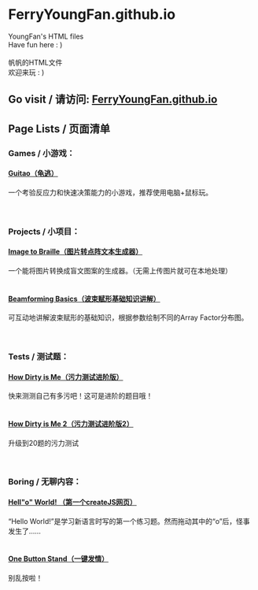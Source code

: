 # FerryYoungFan.github.io
YoungFan's HTML files <br/>
Have fun here : ) <br/><br/>
帆帆的HTML文件 <br/>
欢迎来玩 : ) <br/>
## Go visit / 请访问: [FerryYoungFan.github.io](http://FerryYoungFan.github.io/)
## Page Lists / 页面清单
### Games / 小游戏：
#### [Guitao（龟逃）](https://ferryyoungfan.github.io/games/GayTou.html)
一个考验反应力和快速决策能力的小游戏，推荐使用电脑+鼠标玩。
<br/><br/><br/>
### Projects / 小项目：
#### [Image to Braille（图片转点阵文本生成器）](https://ferryyoungfan.github.io/projects/HelloWorld_Image2Braille/index.html)
一个能将图片转换成盲文图案的生成器。（无需上传图片就可在本地处理）
<br/><br/>
#### [Beamforming Basics（波束赋形基础知识讲解）](https://ferryyoungfan.github.io/projects/Beamforming.html)
可互动地讲解波束赋形的基础知识，根据参数绘制不同的Array Factor分布图。
<br/><br/><br/>
### Tests / 测试题：
#### [How Dirty is Me（污力测试进阶版）](https://ferryyoungfan.github.io/tests/HowDirtyIsMe.html)
快来测测自己有多污吧！这可是进阶的题目哦！
<br/><br/>
#### [How Dirty is Me 2（污力测试进阶版2）](https://ferryyoungfan.github.io/tests/HowDirtyIsMe2.html)
升级到20题的污力测试
<br/><br/><br/>
### Boring / 无聊内容：
#### [Hell"o" World! （第一个createJS网页）](https://ferryyoungfan.github.io/boring/HelloWorld.html)
“Hello World!”是学习新语言时写的第一个练习题。然而拖动其中的“o”后，怪事发生了……
<br/><br/>
#### [One Button Stand（一键发情）](https://ferryyoungfan.github.io/boring/OneButtonStand.html)
别乱按啦！
<br/><br/><br/>
